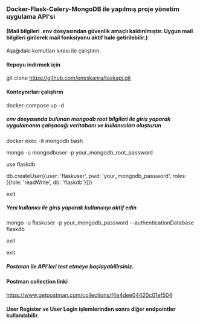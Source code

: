 
### Docker-Flask-Celery-MongoDB ile yapılmış proje yönetim uygulama API'si

#### (Mail bilgileri .env dosyasından güvenlik amaçlı kaldırılmıştır. Uygun mail bilgileri girilerek mail fonksiyonu aktif hale getirilebilir.)

Aşağıdaki komutları sırası ile çalıştırın.

#### Repoyu indirmek için
git clone https://github.com/eneskanra/taskapi.git

#### Konteynırları çalıştırın
docker-compose up -d

##### env dosyasında bulunan mongodb root bilgileri ile giriş yaparak uygulamanın çalışacağı veritabanı ve kullanıcıları oluşturun
docker exec -it mongodb bash

mongo -u mongodbuser -p your_mongodb_root_password

use flaskdb

db.createUser({user: 'flaskuser', pwd: 'your_mongodb_password', roles: [{role: 'readWrite', db: 'flaskdb'}]})

exit

##### Yeni kullanıcı ile giriş yaparak kullanıcıyı aktif edin
mongo -u flaskuser -p your_mongodb_password --authenticationDatabase flaskdb

exit

exit

##### Postman ile API'leri test etmeye başlayabilirsiniz. 
#### Postman collection linki
https://www.getpostman.com/collections/f4e4dee04420c01ef504

#### User Register ve User Login işlemlerinden sonra diğer endpointler kullanılabilir.